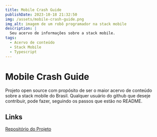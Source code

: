 ```yaml
---
title: Mobile Crash Guide
publishDate: 2023-10-18 21:32:50
img: /assets/mobile-crash-guide.png
img_alt: imagem de um robô programador na stack mobile
description: |
  Seu acervo de informações sobre a stack mobile.
tags:
  - Acervo de conteúdo
  - Stack Mobile
  - Typescript
---
```


# Mobile Crash Guide

Projeto open source com propósito de ser o maior acervo de conteúdo sobre a stack mobile do Brasil. Qualquer usuário do github que deseje contribuir, pode fazer, seguindo os passos que estão no README.

## Links

<a href="https://github.com/marcelldac/mobile-crash-guide" target="_blank">Repositório do Projeto</a>
